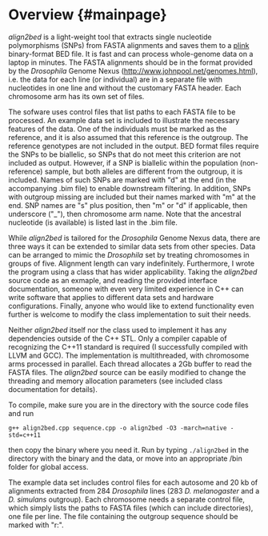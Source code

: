 
Overview      {#mainpage}
===========

_align2bed_ is a light-weight tool that extracts single nucleotide polymorphisms (SNPs) from FASTA alignments and saves them to a [plink](http://zzz.bwh.harvard.edu/plink/index.shtml) binary-format BED file. It is fast and can process whole-genome data on a laptop in minutes. The FASTA alignments should be in the format provided by the _Drosophila_ Genome Nexus (<http://www.johnpool.net/genomes.html>), i.e. the data for each line (or individual) are in a separate file with nucleotides in one line and without the customary FASTA header. Each chromosome arm has its own set of files.

The sofware uses control files that list paths to each FASTA file to be processed. An example data set is included to illustrate the necessary features of the data. One of the individuals must be marked as the reference, and it is also assumed that this reference is the outgroup. The reference genotypes are not included in the output. BED format files require the SNPs to be biallelic, so SNPs that do not meet this criterion are not included as output. However, if a SNP is biallelic within the population (non-reference) sample, but both alleles are different from the outgroup, it is included. Names of such SNPs are marked with "d" at the end (in the accompanying .bim file) to enable downstream filtering. In addition, SNPs with outgroup missing are included but their names marked with "m" at the end. SNP names are "s" plus position, then "m" or "d" if applicable, then underscore ("_"), then chromosome arm name. Note that the ancestral nucleotide (is available) is listed last in the .bim file.

While _align2bed_ is tailored for the _Drosophila_ Genome Nexus data, there are three ways it can be extended to similar data sets from other species. Data can be arranged to mimic the _Drosophila_ set by treating chromosomes in groups of five. Alignment length can vary indefinitely. Furthermore, I wrote the program using a class that has wider applicability. Taking the _align2bed_ source code as an exmaple, and reading the provided interface documentation, someone with even very limited experience in C++ can write software that applies to different data sets and hardware configurations. Finally, anyone who would like to extend functionality even further is welcome to modify the class implementation to suit their needs.

Neither _align2bed_ itself nor the class used to implement it has any dependencies outside of the C++ STL. Only a compiler capable of recognizing the C++11 standard is required (I successfully compiled with LLVM and GCC). The implementation is multithreaded, with chromosome arms processed in parallel. Each thread allocates a 2Gb buffer to read the FASTA files. The _align2bed_ source can be easily modified to change the threading and memory allocation parameters (see included class documentation for details).

To compile, make sure you are in the directory with the source code files and run

	g++ align2bed.cpp sequence.cpp -o align2bed -O3 -march=native -std=c++11

then copy the binary where you need it. Run by typing `./align2bed` in the directory with the binary and the data, or move into an appropriate /bin folder for global access.

The example data set includes control files for each autosome and 20 kb of alignments extracted from 284 _Drosophila_ lines (283 _D. melanogaster_ and a _D. simulans_ outgroup). Each chromosome needs a separate control file, which simply lists the paths to FASTA files (which can include directories), one file per line. The file containing the outgroup sequence should be marked with "r:".
